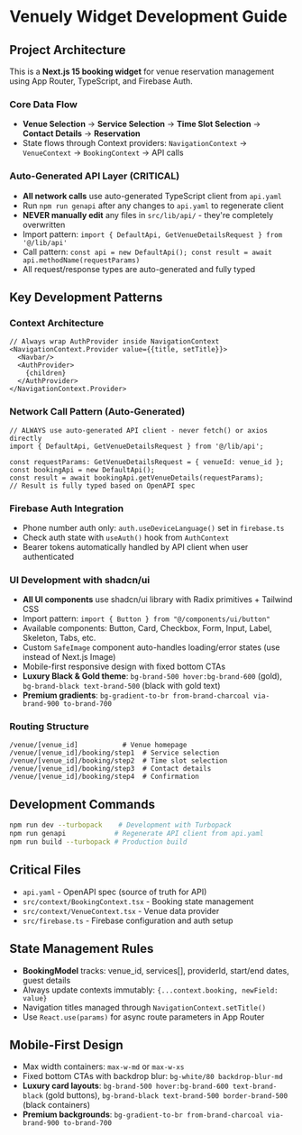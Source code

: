 # Venuely Widget Development Guide

## Project Architecture

This is a **Next.js 15 booking widget** for venue reservation management using App Router, TypeScript, and Firebase Auth.

### Core Data Flow
- **Venue Selection** → **Service Selection** → **Time Slot Selection** → **Contact Details** → **Reservation**
- State flows through Context providers: `NavigationContext` → `VenueContext` → `BookingContext` → API calls

### Auto-Generated API Layer (CRITICAL)
- **All network calls** use auto-generated TypeScript client from `api.yaml`
- Run `npm run genapi` after any changes to `api.yaml` to regenerate client
- **NEVER manually edit** any files in `src/lib/api/` - they're completely overwritten
- Import pattern: `import { DefaultApi, GetVenueDetailsRequest } from '@/lib/api'`
- Call pattern: `const api = new DefaultApi(); const result = await api.methodName(requestParams)`
- All request/response types are auto-generated and fully typed

## Key Development Patterns

### Context Architecture
```tsx
// Always wrap AuthProvider inside NavigationContext
<NavigationContext.Provider value={{title, setTitle}}>  
  <Navbar/>
  <AuthProvider>
    {children}
  </AuthProvider>
</NavigationContext.Provider>
```

### Network Call Pattern (Auto-Generated)
```tsx
// ALWAYS use auto-generated API client - never fetch() or axios directly
import { DefaultApi, GetVenueDetailsRequest } from '@/lib/api';

const requestParams: GetVenueDetailsRequest = { venueId: venue_id };
const bookingApi = new DefaultApi();
const result = await bookingApi.getVenueDetails(requestParams);
// Result is fully typed based on OpenAPI spec
```

### Firebase Auth Integration
- Phone number auth only: `auth.useDeviceLanguage()` set in `firebase.ts`
- Check auth state with `useAuth()` hook from `AuthContext`
- Bearer tokens automatically handled by API client when user authenticated

### UI Development with shadcn/ui
- **All UI components** use shadcn/ui library with Radix primitives + Tailwind CSS
- Import pattern: `import { Button } from "@/components/ui/button"`
- Available components: Button, Card, Checkbox, Form, Input, Label, Skeleton, Tabs, etc.
- Custom `SafeImage` component auto-handles loading/error states (use instead of Next.js Image)
- Mobile-first responsive design with fixed bottom CTAs
- **Luxury Black & Gold theme**: `bg-brand-500 hover:bg-brand-600` (gold), `bg-brand-black text-brand-500` (black with gold text)
- **Premium gradients**: `bg-gradient-to-br from-brand-charcoal via-brand-900 to-brand-700`

### Routing Structure
```
/venue/[venue_id]           # Venue homepage
/venue/[venue_id]/booking/step1  # Service selection
/venue/[venue_id]/booking/step2  # Time slot selection  
/venue/[venue_id]/booking/step3  # Contact details
/venue/[venue_id]/booking/step4  # Confirmation
```

## Development Commands

```bash
npm run dev --turbopack    # Development with Turbopack
npm run genapi            # Regenerate API client from api.yaml
npm run build --turbopack # Production build
```

## Critical Files
- `api.yaml` - OpenAPI spec (source of truth for API)
- `src/context/BookingContext.tsx` - Booking state management
- `src/context/VenueContext.tsx` - Venue data provider
- `src/firebase.ts` - Firebase configuration and auth setup

## State Management Rules
- **BookingModel** tracks: venue_id, services[], providerId, start/end dates, guest details
- Always update contexts immutably: `{...context.booking, newField: value}`
- Navigation titles managed through `NavigationContext.setTitle()`
- Use `React.use(params)` for async route parameters in App Router

## Mobile-First Design
- Max width containers: `max-w-md` or `max-w-xs`
- Fixed bottom CTAs with backdrop blur: `bg-white/80 backdrop-blur-md`
- **Luxury card layouts**: `bg-brand-500 hover:bg-brand-600 text-brand-black` (gold buttons), `bg-brand-black text-brand-500 border-brand-500` (black containers)
- **Premium backgrounds**: `bg-gradient-to-br from-brand-charcoal via-brand-900 to-brand-700`